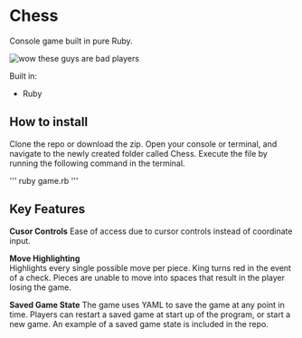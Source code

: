 # Chess

Console game built in pure Ruby.

![wow these guys are bad players](/chess/demo.gif)

Built in:

  * Ruby

## How to install

Clone the repo or download the zip. Open your console or terminal, and navigate to the newly created folder called Chess. Execute the file by running the following command in the terminal.

'''
ruby game.rb
'''

## Key Features

**Cusor Controls**
Ease of access due to cursor controls instead of coordinate input.

**Move Highlighting**  
Highlights every single possible move per piece. King turns red in the event of a check. Pieces are unable to move into spaces that result in the player losing the game.

**Saved Game State**
The game uses YAML to save the game at any point in time. Players can restart a saved game at start up of the program, or start a new game. An example of a saved game state is included in the repo.
